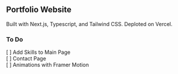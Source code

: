 ## Portfolio Website

Built with Next.js, Typescript, and Tailwind CSS. Deploted on Vercel. 

### To Do 
[ ] Add Skills to Main Page <br>
[ ] Contact Page <br>
[ ] Animations with Framer Motion
